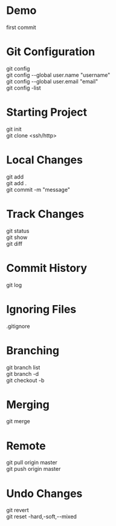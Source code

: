 # Demo

first commit

# Git Configuration
git config\
git config --global user.name "username"\
git config --global user.email "email"\
git config -list

# Starting Project
git init\
git clone <ssh/http>

# Local Changes
git add <filename>\
git add .\
git commit -m "message"

# Track Changes
git status\
git show\
git diff

# Commit History
git log

# Ignoring Files
.gitignore

# Branching
git branch list\
git branch -d <branchname>\
git checkout -b <branchname>

# Merging
git merge
  
# Remote
git pull origin master\
git push origin master

# Undo Changes
git revert\
git reset -hard,-soft,--mixed
